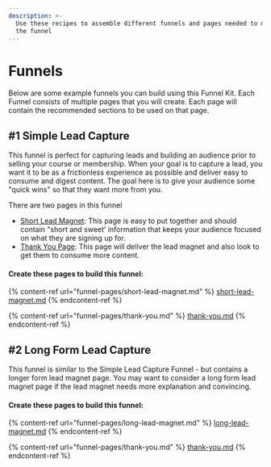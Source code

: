 ```yaml
---
description: >-
  Use these recipes to assemble different funnels and pages needed to make up
  the funnel
---
```


# Funnels

Below are some example funnels you can build using this Funnel Kit. Each Funnel consists of multiple pages that you will create. Each page will contain the recommended sections to be used on that page.

## #1 Simple Lead Capture

This funnel is perfect for capturing leads and building an audience prior to selling your course or membership. When your goal is to capture a lead, you want it to be as a frictionless experience as possible and deliver easy to consume and digest content. The goal here is to give your audience some "quick wins" so that they want more from you.

There are two pages in this funnel

* [Short Lead Magnet](funnel-pages/short-lead-magnet.md): This page is easy to put together and should contain "short and sweet' information that keeps your audience focused on what they are signing up for.
* [Thank You Page](funnel-pages/thank-you.md): This page will deliver the lead magnet and also look to get them to consume more content.

#### Create these pages to build this funnel:

{% content-ref url="funnel-pages/short-lead-magnet.md" %}
[short-lead-magnet.md](funnel-pages/short-lead-magnet.md)
{% endcontent-ref %}

{% content-ref url="funnel-pages/thank-you.md" %}
[thank-you.md](funnel-pages/thank-you.md)
{% endcontent-ref %}

## #2 Long Form Lead Capture

This funnel is similar to the Simple Lead Capture Funnel - but contains a longer form lead magnet page. You may want to consider a long form lead magnet page if the lead magnet needs more explanation and convincing.

#### Create these pages to build this funnel:

{% content-ref url="funnel-pages/long-lead-magnet.md" %}
[long-lead-magnet.md](funnel-pages/long-lead-magnet.md)
{% endcontent-ref %}

{% content-ref url="funnel-pages/thank-you.md" %}
[thank-you.md](funnel-pages/thank-you.md)
{% endcontent-ref %}
